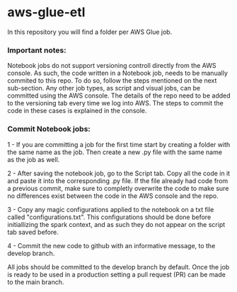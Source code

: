 # aws-glue-etl
In this repository you will find a folder per AWS Glue job.

### Important notes:

Notebook jobs do not support versioning controll directly from the AWS console. As such, the code written in a Notebook job, needs to be manually commited to this repo. To do so, follow the steps mentioned on the next sub-section.
Any other job types, as script and visual jobs, can be committed using the AWS console. The details of the repo need to be added to the versioning tab every time we log into AWS. The steps to commit the code in these cases is explained in the console.

### Commit Notebook jobs:

1 - If you are committing a job for the first time start by creating a folder with the same name as the job. Then create a new .py file with the same name as the job as well.

2 - After saving the notebook job, go to the Script tab. Copy all the code in it and paste it into the corresponding .py file. If the file already had code from a previous commit, make sure to completly overwrite the code to make sure no differences exist between the code in the AWS console and the repo.

3 - Copy any magic configurations applied to the notebook on a txt file called "configurations.txt". This configurations should be done before initiallizing the spark context, and as such they do not appear on the script tab saved before.

4 - Commit the new code to github with an informative message, to the develop branch. 

All jobs should be committed to the develop branch by default. Once the job is ready to be used in a production setting a pull request (PR) can be made to the main branch.
